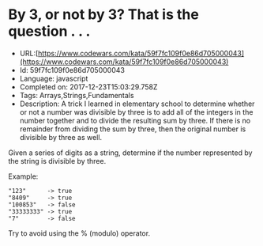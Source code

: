 # By 3, or not by 3?  That is the question . . .

 - URL:[https://www.codewars.com/kata/59f7fc109f0e86d705000043](https://www.codewars.com/kata/59f7fc109f0e86d705000043)
 - Id: 59f7fc109f0e86d705000043
 - Language: javascript
 - Completed on: 2017-12-23T15:03:29.758Z
 - Tags: Arrays,Strings,Fundamentals
 - Description:
A trick I learned in elementary school to determine whether or not a number was divisible by three is to add all of the integers in the number together and to divide the resulting sum by three. If there is no remainder from dividing the sum by three, then the original number is divisible by three as well.

Given a series of digits as a string, determine if the number represented by the string is divisible by three.

Example:

```
"123"      -> true
"8409"     -> true
"100853"   -> false
"33333333" -> true
"7"        -> false
```

Try to avoid using the % (modulo) operator.  
